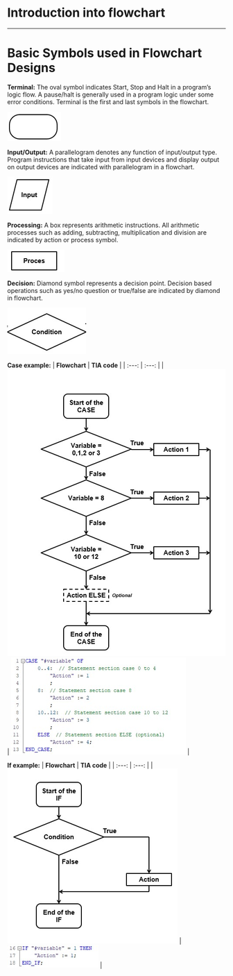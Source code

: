 # Introduction into flowchart
_____________________________________
# Basic Symbols used in Flowchart Designs

**Terminal:** The oval symbol indicates Start, Stop and Halt in a program’s logic flow. A pause/halt is generally used in a program logic under some error conditions. Terminal is the first and last symbols in the flowchart.<P>

![Oval](../Ex03/Images/oval.jpg)

**Input/Output:** A parallelogram denotes any function of input/output type. Program instructions that take input from input devices and display output on output devices are indicated with parallelogram in a flowchart.

![Parallelogram](../Ex03/Images/parallel.jpg)

**Processing:** A box represents arithmetic instructions. All arithmetic processes such as adding, subtracting, multiplication and division are indicated by action or process symbol.

![Box](../Ex03/Images/square.jpg)

**Decision:** Diamond symbol represents a decision point. Decision based operations such as yes/no question or true/false are indicated by diamond in flowchart.

![Diamond](../Ex03/Images/diamond.jpg)

**Case example:**
| **Flowchart** | **TIA code** |
| :---: | :---: |
| ![Case example](../Ex03/Images/examplecase.jpg)  | ![Case example](../Ex03/Images/casetia.jpg)  |



**If example:**
| **Flowchart** | **TIA code** |
| :---: | :---: |
| ![IF example](../Ex03/Images/exampleif.jpg)  | ![IF example](../Ex03/Images/iftia.jpg)  |
